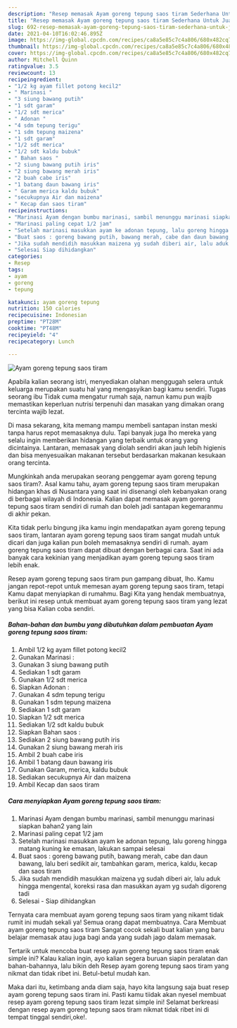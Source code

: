 ```yaml
---
description: "Resep memasak Ayam goreng tepung saos tiram Sederhana Untuk Jualan"
title: "Resep memasak Ayam goreng tepung saos tiram Sederhana Untuk Jualan"
slug: 692-resep-memasak-ayam-goreng-tepung-saos-tiram-sederhana-untuk-jualan
date: 2021-04-10T16:02:46.895Z
image: https://img-global.cpcdn.com/recipes/ca8a5e85c7c4a806/680x482cq70/ayam-goreng-tepung-saos-tiram-foto-resep-utama.jpg
thumbnail: https://img-global.cpcdn.com/recipes/ca8a5e85c7c4a806/680x482cq70/ayam-goreng-tepung-saos-tiram-foto-resep-utama.jpg
cover: https://img-global.cpcdn.com/recipes/ca8a5e85c7c4a806/680x482cq70/ayam-goreng-tepung-saos-tiram-foto-resep-utama.jpg
author: Mitchell Quinn
ratingvalue: 3.5
reviewcount: 13
recipeingredient:
- "1/2 kg ayam fillet potong kecil2"
- " Marinasi "
- "3 siung bawang putih"
- "1 sdt garam"
- "1/2 sdt merica"
- " Adonan "
- "4 sdm tepung terigu"
- "1 sdm tepung maizena"
- "1 sdt garam"
- "1/2 sdt merica"
- "1/2 sdt kaldu bubuk"
- " Bahan saos "
- "2 siung bawang putih iris"
- "2 siung bawang merah iris"
- "2 buah cabe iris"
- "1 batang daun bawang iris"
- " Garam merica kaldu bubuk"
- "secukupnya Air dan maizena"
- " Kecap dan saos tiram"
recipeinstructions:
- "Marinasi Ayam dengan bumbu marinasi, sambil menunggu marinasi siapkan bahan2 yang lain"
- "Marinasi paling cepat 1/2 jam"
- "Setelah marinasi masukkan ayam ke adonan tepung, lalu goreng hingga matang kuning ke emasan, lakukan sampai selesai"
- "Buat saos : goreng bawang putih, bawang merah, cabe dan daun bawang, lalu beri sedikit air, tambahkan garam, merica, kaldu, kecap dan saos tiram"
- "Jika sudah mendidih masukkan maizena yg sudah diberi air, lalu aduk hingga mengental, koreksi rasa dan masukkan ayam yg sudah digoreng tadi"
- "Selesai Siap dihidangkan"
categories:
- Resep
tags:
- ayam
- goreng
- tepung

katakunci: ayam goreng tepung 
nutrition: 150 calories
recipecuisine: Indonesian
preptime: "PT28M"
cooktime: "PT48M"
recipeyield: "4"
recipecategory: Lunch

---
```



![Ayam goreng tepung saos tiram](https://img-global.cpcdn.com/recipes/ca8a5e85c7c4a806/680x482cq70/ayam-goreng-tepung-saos-tiram-foto-resep-utama.jpg)

Apabila kalian seorang istri, menyediakan olahan menggugah selera untuk keluarga merupakan suatu hal yang mengasyikan bagi kamu sendiri. Tugas seorang ibu Tidak cuma mengatur rumah saja, namun kamu pun wajib memastikan keperluan nutrisi terpenuhi dan masakan yang dimakan orang tercinta wajib lezat.

Di masa  sekarang, kita memang mampu membeli santapan instan meski tanpa harus repot memasaknya dulu. Tapi banyak juga lho mereka yang selalu ingin memberikan hidangan yang terbaik untuk orang yang dicintainya. Lantaran, memasak yang diolah sendiri akan jauh lebih higienis dan bisa menyesuaikan makanan tersebut berdasarkan makanan kesukaan orang tercinta. 



Mungkinkah anda merupakan seorang penggemar ayam goreng tepung saos tiram?. Asal kamu tahu, ayam goreng tepung saos tiram merupakan hidangan khas di Nusantara yang saat ini disenangi oleh kebanyakan orang di berbagai wilayah di Indonesia. Kalian dapat memasak ayam goreng tepung saos tiram sendiri di rumah dan boleh jadi santapan kegemaranmu di akhir pekan.

Kita tidak perlu bingung jika kamu ingin mendapatkan ayam goreng tepung saos tiram, lantaran ayam goreng tepung saos tiram sangat mudah untuk dicari dan juga kalian pun boleh memasaknya sendiri di rumah. ayam goreng tepung saos tiram dapat dibuat dengan berbagai cara. Saat ini ada banyak cara kekinian yang menjadikan ayam goreng tepung saos tiram lebih enak.

Resep ayam goreng tepung saos tiram pun gampang dibuat, lho. Kamu jangan repot-repot untuk memesan ayam goreng tepung saos tiram, tetapi Kamu dapat menyiapkan di rumahmu. Bagi Kita yang hendak membuatnya, berikut ini resep untuk membuat ayam goreng tepung saos tiram yang lezat yang bisa Kalian coba sendiri.

<!--inarticleads1-->

##### Bahan-bahan dan bumbu yang dibutuhkan dalam pembuatan Ayam goreng tepung saos tiram:

1. Ambil 1/2 kg ayam fillet potong kecil2
1. Gunakan  Marinasi :
1. Gunakan 3 siung bawang putih
1. Sediakan 1 sdt garam
1. Gunakan 1/2 sdt merica
1. Siapkan  Adonan :
1. Gunakan 4 sdm tepung terigu
1. Gunakan 1 sdm tepung maizena
1. Sediakan 1 sdt garam
1. Siapkan 1/2 sdt merica
1. Sediakan 1/2 sdt kaldu bubuk
1. Siapkan  Bahan saos :
1. Sediakan 2 siung bawang putih iris
1. Gunakan 2 siung bawang merah iris
1. Ambil 2 buah cabe iris
1. Ambil 1 batang daun bawang iris
1. Gunakan  Garam, merica, kaldu bubuk
1. Sediakan secukupnya Air dan maizena
1. Ambil  Kecap dan saos tiram




<!--inarticleads2-->

##### Cara menyiapkan Ayam goreng tepung saos tiram:

1. Marinasi Ayam dengan bumbu marinasi, sambil menunggu marinasi siapkan bahan2 yang lain
1. Marinasi paling cepat 1/2 jam
1. Setelah marinasi masukkan ayam ke adonan tepung, lalu goreng hingga matang kuning ke emasan, lakukan sampai selesai
1. Buat saos : goreng bawang putih, bawang merah, cabe dan daun bawang, lalu beri sedikit air, tambahkan garam, merica, kaldu, kecap dan saos tiram
1. Jika sudah mendidih masukkan maizena yg sudah diberi air, lalu aduk hingga mengental, koreksi rasa dan masukkan ayam yg sudah digoreng tadi
1. Selesai - Siap dihidangkan




Ternyata cara membuat ayam goreng tepung saos tiram yang nikamt tidak rumit ini mudah sekali ya! Semua orang dapat membuatnya. Cara Membuat ayam goreng tepung saos tiram Sangat cocok sekali buat kalian yang baru belajar memasak atau juga bagi anda yang sudah jago dalam memasak.

Tertarik untuk mencoba buat resep ayam goreng tepung saos tiram enak simple ini? Kalau kalian ingin, ayo kalian segera buruan siapin peralatan dan bahan-bahannya, lalu bikin deh Resep ayam goreng tepung saos tiram yang nikmat dan tidak ribet ini. Betul-betul mudah kan. 

Maka dari itu, ketimbang anda diam saja, hayo kita langsung saja buat resep ayam goreng tepung saos tiram ini. Pasti kamu tiidak akan nyesel membuat resep ayam goreng tepung saos tiram lezat simple ini! Selamat berkreasi dengan resep ayam goreng tepung saos tiram nikmat tidak ribet ini di tempat tinggal sendiri,oke!.

